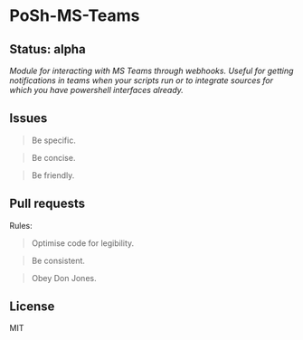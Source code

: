 # PoSh-MS-Teams

## Status: **alpha**

_Module for interacting with MS Teams through webhooks. Useful for getting notifications in teams when your scripts run or to integrate sources for which you have powershell interfaces already._

## Issues


> Be specific. 

> Be concise. 

> Be friendly.

## Pull requests

Rules:

> Optimise code for legibility.

> Be consistent.

> Obey Don Jones.

## License

MIT
